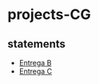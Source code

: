 # projects-CG

## statements

- [Entrega B](Entrega%20B/CG$25%20-%20Trabalho%20B%20-%20Enunciado.pdf)
- [Entrega C](Entrega%20C/CG$25%20-%20Trabalho%20C%20-%20Enunciado.pdf)

